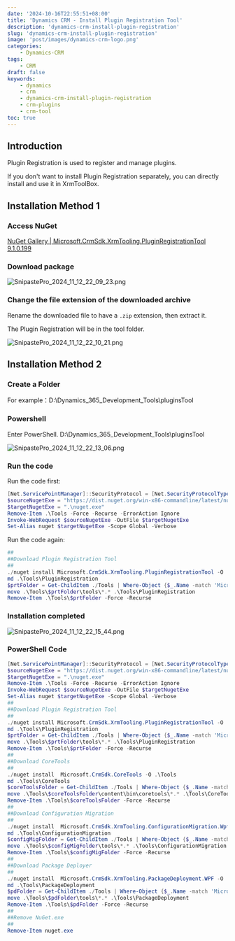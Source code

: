 ```yaml
---
date: '2024-10-16T22:55:51+08:00'
title: 'Dynamics CRM - Install Plugin Registration Tool'
description: 'dynamics-crm-install-plugin-registration'
slug: 'dynamics-crm-install-plugin-registration'
image: 'post/images/dynamics-crm-logo.png'
categories:
    - Dynamics-CRM
tags:
    - CRM
draft: false
keywords:
    - dynamics
    - crm
    - dynamics-crm-install-plugin-registration
    - crm-plugins
    - crm-tool
toc: true
---
```


## Introduction

Plugin Registration is used to register and manage plugins.

If you don't want to install Plugin Registration separately, you can directly install and use it in XrmToolBox.

## Installation Method 1

### Access NuGet

[NuGet Gallery | Microsoft.CrmSdk.XrmTooling.PluginRegistrationTool 9.1.0.199](https://www.nuget.org/packages/Microsoft.CrmSdk.XrmTooling.PluginRegistrationTool/)

### Download package

![SnipastePro_2024_11_12_22_09_23.png](post/images/SnipastePro_2024_11_12_22_09_23.png)

### Change the file extension of the downloaded archive

Rename the downloaded file to have a `.zip` extension, then extract it.

The Plugin Registration will be in the tool folder.

![SnipastePro_2024_11_12_22_10_21.png](post/images/SnipastePro_2024_11_12_22_10_21.png)

## Installation Method 2

### Create a Folder

For example：D:\Dynamics_365_Development_Tools\pluginsTool

### Powershell

Enter PowerShell. D:\Dynamics_365_Development_Tools\pluginsTool

![SnipastePro_2024_11_12_22_13_06.png](post/images/SnipastePro_2024_11_12_22_13_06.png)

### Run the code

Run the code first:

```Powershell
[Net.ServicePointManager]::SecurityProtocol = [Net.SecurityProtocolType]::Tls12
$sourceNugetExe = "https://dist.nuget.org/win-x86-commandline/latest/nuget.exe"
$targetNugetExe = ".\nuget.exe"
Remove-Item .\Tools -Force -Recurse -ErrorAction Ignore
Invoke-WebRequest $sourceNugetExe -OutFile $targetNugetExe
Set-Alias nuget $targetNugetExe -Scope Global -Verbose
```

Run the code again:

```Powershell
##
##Download Plugin Registration Tool
##
./nuget install Microsoft.CrmSdk.XrmTooling.PluginRegistrationTool -O .\Tools
md .\Tools\PluginRegistration
$prtFolder = Get-ChildItem ./Tools | Where-Object {$_.Name -match 'Microsoft.CrmSdk.XrmTooling.PluginRegistrationTool.'}
move .\Tools\$prtFolder\tools\*.* .\Tools\PluginRegistration
Remove-Item .\Tools\$prtFolder -Force -Recurse
```

### Installation completed

![SnipastePro_2024_11_12_22_15_44.png](post/images/SnipastePro_2024_11_12_22_15_44.png)

### PowerShell Code

```Powershell
[Net.ServicePointManager]::SecurityProtocol = [Net.SecurityProtocolType]::Tls12
$sourceNugetExe = "https://dist.nuget.org/win-x86-commandline/latest/nuget.exe"
$targetNugetExe = ".\nuget.exe"
Remove-Item .\Tools -Force -Recurse -ErrorAction Ignore
Invoke-WebRequest $sourceNugetExe -OutFile $targetNugetExe
Set-Alias nuget $targetNugetExe -Scope Global -Verbose 
##
##Download Plugin Registration Tool
##
./nuget install Microsoft.CrmSdk.XrmTooling.PluginRegistrationTool -O .\Tools
md .\Tools\PluginRegistration
$prtFolder = Get-ChildItem ./Tools | Where-Object {$_.Name -match 'Microsoft.CrmSdk.XrmTooling.PluginRegistrationTool.'}
move .\Tools\$prtFolder\tools\*.* .\Tools\PluginRegistration
Remove-Item .\Tools\$prtFolder -Force -Recurse 
##
##Download CoreTools
##
./nuget install  Microsoft.CrmSdk.CoreTools -O .\Tools
md .\Tools\CoreTools
$coreToolsFolder = Get-ChildItem ./Tools | Where-Object {$_.Name -match 'Microsoft.CrmSdk.CoreTools.'}
move .\Tools\$coreToolsFolder\content\bin\coretools\*.* .\Tools\CoreTools
Remove-Item .\Tools\$coreToolsFolder -Force -Recurse 
##
##Download Configuration Migration
##
./nuget install  Microsoft.CrmSdk.XrmTooling.ConfigurationMigration.Wpf -O .\Tools
md .\Tools\ConfigurationMigration
$configMigFolder = Get-ChildItem ./Tools | Where-Object {$_.Name -match 'Microsoft.CrmSdk.XrmTooling.ConfigurationMigration.Wpf.'}
move .\Tools\$configMigFolder\tools\*.* .\Tools\ConfigurationMigration
Remove-Item .\Tools\$configMigFolder -Force -Recurse 
##
##Download Package Deployer 
##
./nuget install  Microsoft.CrmSdk.XrmTooling.PackageDeployment.WPF -O .\Tools
md .\Tools\PackageDeployment
$pdFolder = Get-ChildItem ./Tools | Where-Object {$_.Name -match 'Microsoft.CrmSdk.XrmTooling.PackageDeployment.Wpf.'}
move .\Tools\$pdFolder\tools\*.* .\Tools\PackageDeployment
Remove-Item .\Tools\$pdFolder -Force -Recurse 
##
##Remove NuGet.exe
##
Remove-Item nuget.exe
```

